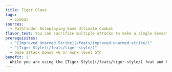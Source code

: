 ```yaml
---
title: Tiger Claws
tags:
  - Combat
sources:
  - Pathfinder Roleplaying Game Ultimate Combat
flavor_text: You can sacrifice multiple attacks to make a single devastating strike.
prerequisites:
  - "[Improved Unarmed Strike](/feats/improved-unarmed-strike/)"
  - "[Tiger Style](/feats/tiger-style/)"
  - base attack bonus +6 or monk level 5th
benefit: |
  While you are using the [Tiger Style](/feats/tiger-style/) feat and have both hands free, you can use a full-round action to make a single unarmed strike with both hands. Use your highest base attack bonus, rolling unarmed strike damage for each hand separately and multiplying both if you score a critical hit. If you use [Power Attack](/feats/power-attack/) in conjunction with this attack, increase your Strength bonus on one of the damage rolls by an additional one-half your Strength bonus. If you hit, you can attempt a bull rush maneuver with a +2 bonus on the combat maneuver check. This bull rush attempt provokes no attack of opportunity from your opponent, but you cannot move with that opponent if your bull rush is successful.
---
```


